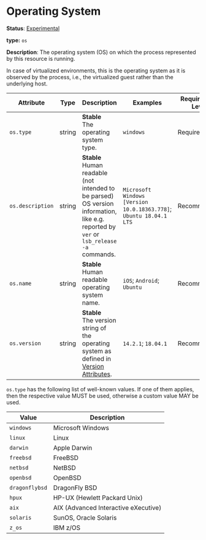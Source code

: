# Operating System

**Status**: [Experimental](../../document-status.md)

**type:** `os`

**Description**: The operating system (OS) on which the process represented by this resource is running.

In case of virtualized environments, this is the operating system as it is observed by the process, i.e., the virtualized guest rather than the underlying host.

<!-- semconv os -->
| Attribute  | Type | Description  | Examples  | Requirement Level |
|---|---|---|---|---|
| `os.type` | string | **Stable**<br>The operating system type. | `windows` | Required |
| `os.description` | string | **Stable**<br>Human readable (not intended to be parsed) OS version information, like e.g. reported by `ver` or `lsb_release -a` commands. | `Microsoft Windows [Version 10.0.18363.778]`; `Ubuntu 18.04.1 LTS` | Recommended |
| `os.name` | string | **Stable**<br>Human readable operating system name. | `iOS`; `Android`; `Ubuntu` | Recommended |
| `os.version` | string | **Stable**<br>The version string of the operating system as defined in [Version Attributes](../../resource/semantic_conventions/README.md#version-attributes). | `14.2.1`; `18.04.1` | Recommended |

`os.type` has the following list of well-known values. If one of them applies, then the respective value MUST be used, otherwise a custom value MAY be used.

| Value  | Description |
|---|---|
| `windows` | Microsoft Windows |
| `linux` | Linux |
| `darwin` | Apple Darwin |
| `freebsd` | FreeBSD |
| `netbsd` | NetBSD |
| `openbsd` | OpenBSD |
| `dragonflybsd` | DragonFly BSD |
| `hpux` | HP-UX (Hewlett Packard Unix) |
| `aix` | AIX (Advanced Interactive eXecutive) |
| `solaris` | SunOS, Oracle Solaris |
| `z_os` | IBM z/OS |
<!-- endsemconv -->